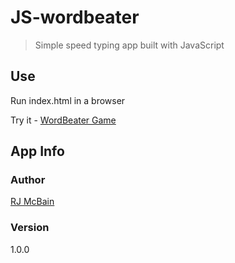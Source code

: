 # JS-wordbeater

> Simple speed typing app built with JavaScript

## Use

Run index.html in a browser

Try it - [WordBeater Game](https://rjmcbain.github.io/JS-wordbeater)

## App Info

### Author

[RJ McBain](http://www.rjmcbain.com)

### Version

1.0.0
